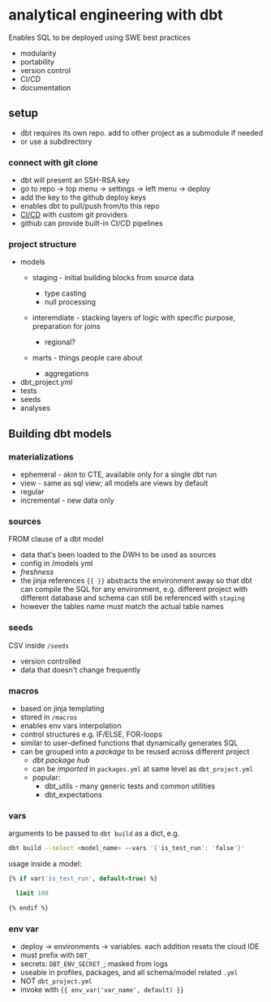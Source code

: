 # analytical engineering with dbt

Enables SQL to be deployed using SWE best practices

- modularity
- portability
- version control
- CI/CD
- documentation

## setup

- dbt requires its own repo. add to other project as a submodule if needed
- or use a subdirectory

### connect with git clone

- dbt will present an SSH-RSA key
- go to repo -> top menu -> settings -> left menu -> deploy
- add the key to the github deploy keys
- enables dbt to pull/push from/to this repo
- [CI/CD](https://docs.getdbt.com/guides/custom-cicd-pipelines?step=1) with custom git providers
- github can provide built-in CI/CD pipelines

### project structure

- models
    - staging - initial building blocks from source data
        - type casting
        - null processing
    - interemdiate - stacking layers of logic with specific purpose, preparation for joins
        - regional?

    - marts - things people care about
        - aggregations
- dbt_project.yml
- tests
- seeds
- analyses

## Building dbt models

### materializations

- ephemeral - akin to CTE, available only for a single dbt run
- view - same as sql view; all models are views by default
- regular
- incremental - new data only

### sources

FROM clause of a dbt model

- data that's been loaded to the DWH to be used as sources
- config in /models yml
- *freshness*
- the jinja references `{{ }}` abstracts the environment away so that dbt can compile the SQL for any environment, e.g. different project with different database and schema can still be referenced with `staging`
- however the tables name must match the actual table names

### seeds

CSV inside `/seeds`

- version controlled
- data that doesn't change frequently

### macros

- based on jinja templating
- stored in `/macros`
- enables env vars interpolation
- control structures e.g. IF/ELSE, FOR-loops
- similar to user-defined functions that dynamically generates SQL
- can be grouped into a *package* to be reused across different project
    - *dbt package hub*
    - can be *imported* in `packages.yml` at same level as `dbt_project.yml`
    - popular:
        - dbt_utils - many generic tests and common utilities
        - dbt_expectations

### vars

arguments to be passed to `dbt build` as a dict, e.g.

```sh
dbt build --select <model_name> --vars '{'is_test_run': 'false'}'
```
usage inside a model:

```sql
{% if var('is_test_run', default=true) %}

  limit 100

{% endif %}
```

### env var

- deploy -> environments -> variables. each addition resets the cloud IDE
- must prefix with `DBT_`
- secrets: `DBT_ENV_SECRET_`; masked from logs
- useable in profiles, packages, and all schema/model related `.yml`
- NOT `dbt_project.yml`
- invoke with `{{ env_var('var_name', default) }}`
